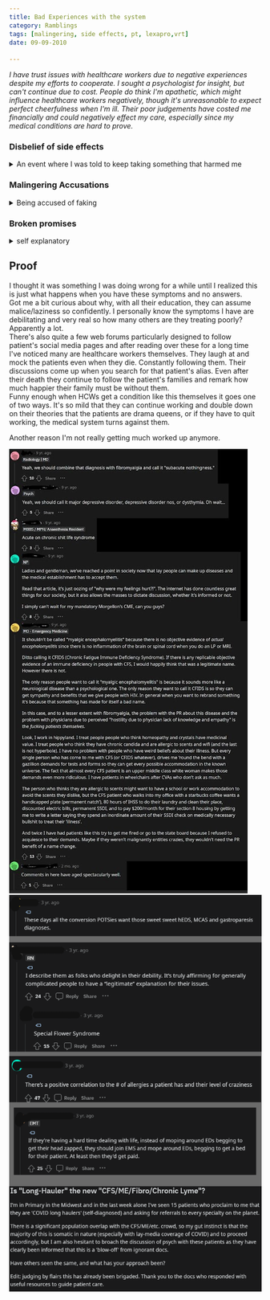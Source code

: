 ```yaml
---
title: Bad Experiences with the system
category: Ramblings
tags: [malingering, side effects, pt, lexapro,vrt]
date: 09-09-2010

---
```


<i>
I have trust issues with healthcare workers due to negative experiences despite my efforts to cooperate. I sought a psychologist for insight, but can't continue due to cost. People do think I'm apathetic, which might influence healthcare workers negatively, though it's unreasonable to expect perfect cheerfulness when I'm ill. Their poor judgements have costed me financially and could negatively effect my care, especially since my medical conditions are hard to prove.  </i> 





### Disbelief of side effects

<details><summary>An event where I was told to keep taking something that harmed me </summary> 


I used to disregard mild side effects, thinking they might be from something else or a placebo effect. But there were instances when it was unmistakable, like with Lexapro. After a few days on it, I experienced constant shaking, sickness, and strange sensations. My sleep patterns were erratic; I'd either fall asleep instantly or feel like I'd been awake all day upon waking.

I called my doctor's office, and they assured me these initial symptoms were normal, suggesting I take the prescribed hydroxyzine alongside it. Trusting my doctor, I tried to ignore the symptoms. However, on the seventh day, I woke up, got ready for work, and suddenly felt a shock up my spine. I lost sensation in my limbs, collapsed, and experienced total paralysis with no breathing or heartbeat. It was a terrifying experience, and I couldn't even scream. After a minute, I regained feeling and hyperventilated.

My boyfriend at the time couldn't help due to work, and I called my doctor's office, who advised me to come in without driving. They found elevated vitals and nystagmus but didn't see anything requiring an ER visit. Strangely, my doctor insisted I continue the medication and claimed it was just a placebo in the first month. His reaction left a lasting fear of medication, as I worry there won't be help if something goes wrong. I should have changed doctors, but I hesitated due to the time invested with him and self-doubt about my actions during this incident.
Also he had agreed to do further testing as I felt something was very wrong.  

</details> 


### Malingering Accusations
<details> <summary> Being accused of faking </summary>

I keep my medical records for accurate reference due to my cognitive and memory issues, relying on OCR technology for recall. When I requested records from my physical therapist (PT), I noticed they mentioned my absence between my initial evaluation and the start of therapy, suggesting I might be malingering. They also questioned the validity of my condition, noting that I briefly stood still while they applied straps and then continued to wobble.

I could have explained the reasons behind these actions (e.g., delays due to financial issues, surgery, the pandemic, and transportation challenges). Additionally, my blood pressure issue affects my vestibular system, so calf tightening briefly stabilizes me but worsens it when released. Ironically, But they assumed and documented without asking. I worry that future physicians might side with the PT, dismissing my case due to this written statement.

I didn't know how to resolve this at the time. Consulting with a psychologist and others, I received mixed advice. Some suggested filing a complaint and correcting it, while others believed the correction might draw more attention and considered it just an opinion. Given the small city and potential system backlash, I hesitated.   

I've been warned that this incident could harm future attempts at Social Security Disability Insurance (SSDI) if I become unable to work due to my condition. This casual approach by my PT, especially after I confided in them about the importance of keeping myself employed as I could end up homeless, has left me feeling betrayed. There appeared to be no turmoil between us and she was quite pleasant. The whole situation really messed with my head. 
![was this really necessary](/assets/img/malingering.jpg)
</details>

### Broken promises 
<details><summary> self explanatory </summary> 
I get it, the healthcare system is a mess and only getting worse. I'm not new to promises being broken in my life. But when it's my health it kind of stings more I guess. 
I'm ok with someone admitting not being able to deliver. But it can ruin my entire year or life if you set me up with the expectation and drop it. 
I have to schedule time off work and a ride to leave the city. And the person giving me a ride has to take time off work too. And then the bill I get that's hundreds possibly thousands of dollars. And I collapse daily to make that kind of money. I was referred to a large teaching hospital and was told on the first visit she's going to review my records and try to figure out a solution for me. I honestly worked my ass off saving money for months thinking "she's working on my case". How absolutely stupid and naive of me.  
When I returned I realize she had done none of this and couldn't even ready my chart correctly. I noticed her web searching as we spoke which I don't mind but she landed on a page I had already read and was misinterpreting the article. I'm not sure how she would have reacted to me saying 'I read that' so I asked her if she was sure, and that I thought it was something else. She re-read the page and said oh yes, that's correct. She seemed too distracted eating a sandwhich and was in a rush for some reason.     
After the appointment, I cried. I spent months pulling overtime for this, being so hopeful. Moments later I saw her leaving and going across the street to get another sandwhich. 
</details>


## Proof

I thought it was something I was doing wrong for a while until I realized this is just what happens when you have these symptoms and no answers.   
Got me a bit curious about why, with all their education, they can assume malice/laziness so confidently. I personally know the symptoms I have are debilitating and very real so how many others are they treating poorly? Apparently a lot.   
There's also quite a few web forums particularly designed to follow patient's social media pages and after reading over these for a long time I've noticed many are healthcare workers themselves. They laugh at and mock the patients even when they die. Constantly following them. Their discussions come up when you search for that patient's alias. Even after their death they continue to follow the patient's families and remark how much happier their family must be without them.  
Funny enough when HCWs get a condition like this themselves it goes one of two ways. It's so mild that they can continue working and double down on their theories that the patients are drama queens, or if they have to quit working, the medical system turns against them. 

Another reason I'm not really getting much worked up anymore. 

![CFS discussion](/assets/img/reddit1.jpg)
<br>
![random](/assets/img/reddit2.PNG)










